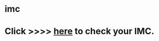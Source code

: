 # imc

 <h1>Click >>>> <a href="https://dirlei12.github.io/imc/" target="_blank">here</a> to check your IMC.</h1>

